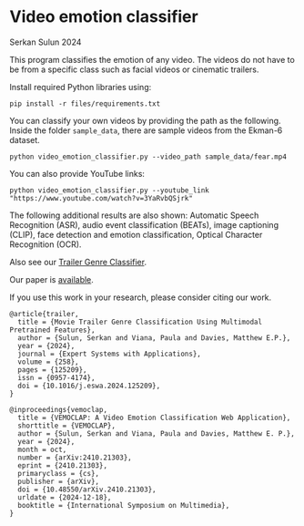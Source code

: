 # Video emotion classifier

Serkan Sulun 2024

This program classifies the emotion of any video. The videos do not have to be from a specific class such as facial videos or cinematic trailers.

Install required Python libraries using: 

`pip install -r files/requirements.txt`

You can classify your own videos by providing the path as the following. Inside the folder `sample_data`, there are sample videos from the Ekman-6 dataset.

`python video_emotion_classifier.py --video_path sample_data/fear.mp4`

You can also provide YouTube links:

`python video_emotion_classifier.py --youtube_link "https://www.youtube.com/watch?v=3YaRvbQSjrk"`

The following additional results are also shown: Automatic Speech Recognition (ASR), audio event classification (BEATs), image captioning (CLIP), face detection and emotion classification, Optical Character Recognition (OCR).

Also see our [Trailer Genre Classifier](https://github.com/serkansulun/trailer-genre-classification).

Our paper is [available](https://arxiv.org/pdf/2410.21303).

If you use this work in your research, please consider citing our work.

```
@article{trailer,
  title = {Movie Trailer Genre Classification Using Multimodal Pretrained Features},
  author = {Sulun, Serkan and Viana, Paula and Davies, Matthew E.P.},
  year = {2024},
  journal = {Expert Systems with Applications},
  volume = {258},
  pages = {125209},
  issn = {0957-4174},
  doi = {10.1016/j.eswa.2024.125209},
}
```

```
@inproceedings{vemoclap,
  title = {VEMOCLAP: A Video Emotion Classification Web Application},
  shorttitle = {VEMOCLAP},
  author = {Sulun, Serkan and Viana, Paula and Davies, Matthew E. P.},
  year = {2024},
  month = oct,
  number = {arXiv:2410.21303},
  eprint = {2410.21303},
  primaryclass = {cs},
  publisher = {arXiv},
  doi = {10.48550/arXiv.2410.21303},
  urldate = {2024-12-18},
  booktitle = {International Symposium on Multimedia},
}
```